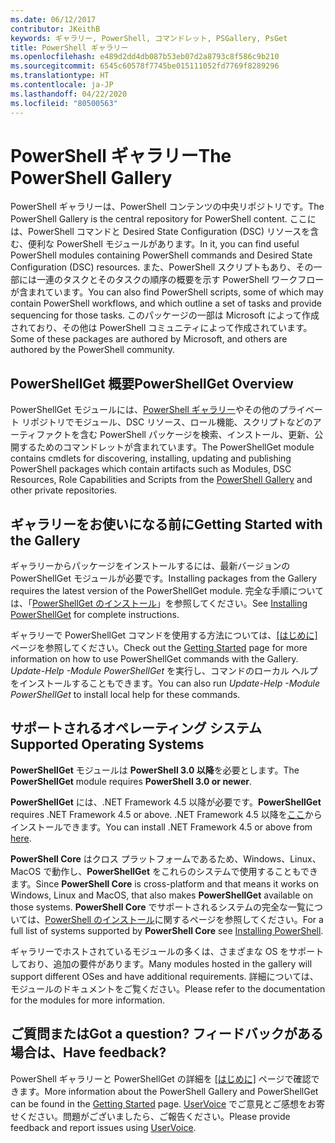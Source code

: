 ```yaml
---
ms.date: 06/12/2017
contributor: JKeithB
keywords: ギャラリー, PowerShell, コマンドレット, PSGallery, PsGet
title: PowerShell ギャラリー
ms.openlocfilehash: e489d2dd4db087b53eb07d2a8793c8f586c9b210
ms.sourcegitcommit: 6545c60578f7745be015111052fd7769f8289296
ms.translationtype: HT
ms.contentlocale: ja-JP
ms.lasthandoff: 04/22/2020
ms.locfileid: "80500563"
---
```

# <a name="the-powershell-gallery"></a><span data-ttu-id="2a055-103">PowerShell ギャラリー</span><span class="sxs-lookup"><span data-stu-id="2a055-103">The PowerShell Gallery</span></span>

<span data-ttu-id="2a055-104">PowerShell ギャラリーは、PowerShell コンテンツの中央リポジトリです。</span><span class="sxs-lookup"><span data-stu-id="2a055-104">The PowerShell Gallery is the central repository for PowerShell content.</span></span> <span data-ttu-id="2a055-105">ここには、PowerShell コマンドと Desired State Configuration (DSC) リソースを含む、便利な PowerShell モジュールがあります。</span><span class="sxs-lookup"><span data-stu-id="2a055-105">In it, you can find useful PowerShell modules containing PowerShell commands and Desired State Configuration (DSC) resources.</span></span>
<span data-ttu-id="2a055-106">また、PowerShell スクリプトもあり、その一部には一連のタスクとそのタスクの順序の概要を示す PowerShell ワークフローが含まれています。</span><span class="sxs-lookup"><span data-stu-id="2a055-106">You can also find PowerShell scripts, some of which may contain PowerShell workflows, and which outline a set of tasks and provide sequencing for those tasks.</span></span> <span data-ttu-id="2a055-107">このパッケージの一部は Microsoft によって作成されており、その他は PowerShell コミュニティによって作成されています。</span><span class="sxs-lookup"><span data-stu-id="2a055-107">Some of these packages are authored by Microsoft, and others are authored by the PowerShell community.</span></span>

## <a name="powershellget-overview"></a><span data-ttu-id="2a055-108">PowerShellGet 概要</span><span class="sxs-lookup"><span data-stu-id="2a055-108">PowerShellGet Overview</span></span>

<span data-ttu-id="2a055-109">PowerShellGet モジュールには、[PowerShell ギャラリー](https://www.PowerShellGallery.com)やその他のプライベート リポジトリでモジュール、DSC リソース、ロール機能、スクリプトなどのアーティファクトを含む PowerShell パッケージを検索、インストール、更新、公開するためのコマンドレットが含まれています。</span><span class="sxs-lookup"><span data-stu-id="2a055-109">The PowerShellGet module contains cmdlets for discovering, installing, updating and publishing PowerShell packages which contain artifacts such as Modules, DSC Resources, Role Capabilities and Scripts from the [PowerShell Gallery](https://www.PowerShellGallery.com) and other private repositories.</span></span>

## <a name="getting-started-with-the-gallery"></a><span data-ttu-id="2a055-110">ギャラリーをお使いになる前に</span><span class="sxs-lookup"><span data-stu-id="2a055-110">Getting Started with the Gallery</span></span>

<span data-ttu-id="2a055-111">ギャラリーからパッケージをインストールするには、最新バージョンの PowerShellGet モジュールが必要です。</span><span class="sxs-lookup"><span data-stu-id="2a055-111">Installing packages from the Gallery requires the latest version of the PowerShellGet module.</span></span> <span data-ttu-id="2a055-112">完全な手順については、「[PowerShellGet のインストール](installing-psget.md)」を参照してください。</span><span class="sxs-lookup"><span data-stu-id="2a055-112">See [Installing PowerShellGet](installing-psget.md) for complete instructions.</span></span>

<span data-ttu-id="2a055-113">ギャラリーで PowerShellGet コマンドを使用する方法については、[[はじめに]](getting-started.md) ページを参照してください。</span><span class="sxs-lookup"><span data-stu-id="2a055-113">Check out the [Getting Started](getting-started.md) page for more information on how to use PowerShellGet commands with the Gallery.</span></span> <span data-ttu-id="2a055-114">*Update-Help -Module PowerShellGet* を実行し、コマンドのローカル ヘルプをインストールすることもできます。</span><span class="sxs-lookup"><span data-stu-id="2a055-114">You can also run *Update-Help -Module PowerShellGet* to install local help for these commands.</span></span>

## <a name="supported-operating-systems"></a><span data-ttu-id="2a055-115">サポートされるオペレーティング システム</span><span class="sxs-lookup"><span data-stu-id="2a055-115">Supported Operating Systems</span></span>

<span data-ttu-id="2a055-116">**PowerShellGet** モジュールは **PowerShell 3.0 以降**を必要とします。</span><span class="sxs-lookup"><span data-stu-id="2a055-116">The **PowerShellGet** module requires **PowerShell 3.0 or newer**.</span></span>

<span data-ttu-id="2a055-117">**PowerShellGet** には、.NET Framework 4.5 以降が必要です。</span><span class="sxs-lookup"><span data-stu-id="2a055-117">**PowerShellGet** requires .NET Framework 4.5 or above.</span></span> <span data-ttu-id="2a055-118">.NET Framework 4.5 以降を[ここ](https://msdn.microsoft.com/library/5a4x27ek.aspx)からインストールできます。</span><span class="sxs-lookup"><span data-stu-id="2a055-118">You can install .NET Framework 4.5 or above from [here](https://msdn.microsoft.com/library/5a4x27ek.aspx).</span></span>

<span data-ttu-id="2a055-119">**PowerShell Core** はクロス プラットフォームであるため、Windows、Linux、MacOS で動作し、**PowerShellGet** をこれらのシステムで使用することもできます。</span><span class="sxs-lookup"><span data-stu-id="2a055-119">Since **PowerShell Core** is cross-platform and that means it works on Windows, Linux and MacOS, that also makes **PowerShellGet** available on those systems.</span></span> <span data-ttu-id="2a055-120">**PowerShell Core** でサポートされるシステムの完全な一覧については、[PowerShell のインストール](/powershell/scripting/install/installing-powershell)に関するページを参照してください。</span><span class="sxs-lookup"><span data-stu-id="2a055-120">For a full list of systems supported by **PowerShell Core** see [Installing PowerShell](/powershell/scripting/install/installing-powershell).</span></span>

<span data-ttu-id="2a055-121">ギャラリーでホストされているモジュールの多くは、さまざまな OS をサポートしており、追加の要件があります。</span><span class="sxs-lookup"><span data-stu-id="2a055-121">Many modules hosted in the gallery will support different OSes and have additional requirements.</span></span>
<span data-ttu-id="2a055-122">詳細については、モジュールのドキュメントをご覧ください。</span><span class="sxs-lookup"><span data-stu-id="2a055-122">Please refer to the documentation for the modules for more information.</span></span>

## <a name="got-a-question-have-feedback"></a><span data-ttu-id="2a055-123">ご質問または</span><span class="sxs-lookup"><span data-stu-id="2a055-123">Got a question?</span></span> <span data-ttu-id="2a055-124">フィードバックがある場合は、</span><span class="sxs-lookup"><span data-stu-id="2a055-124">Have feedback?</span></span>

<span data-ttu-id="2a055-125">PowerShell ギャラリーと PowerShellGet の詳細を [[はじめに]](getting-started.md) ページで確認できます。</span><span class="sxs-lookup"><span data-stu-id="2a055-125">More information about the PowerShell Gallery and PowerShellGet can be found in the [Getting Started](getting-started.md) page.</span></span> <span data-ttu-id="2a055-126">[UserVoice](http://windowsserver.uservoice.com/forums/301869-powershell) でご意見とご感想をお寄せください。問題がございましたら、ご報告ください。</span><span class="sxs-lookup"><span data-stu-id="2a055-126">Please provide feedback and report issues using [UserVoice](http://windowsserver.uservoice.com/forums/301869-powershell).</span></span>
